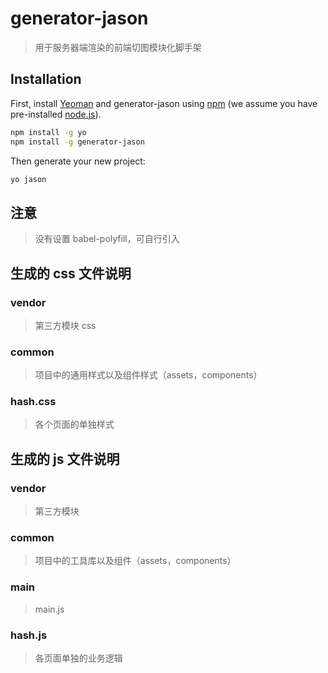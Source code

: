 # generator-jason
> 用于服务器端渲染的前端切图模块化脚手架

## Installation

First, install [Yeoman](http://yeoman.io) and generator-jason using [npm](https://www.npmjs.com/) (we assume you have pre-installed [node.js](https://nodejs.org/)).

```bash
npm install -g yo
npm install -g generator-jason
```

Then generate your new project:

```bash
yo jason
```

## 注意
> 没有设置 babel-polyfill，可自行引入

## 生成的 css 文件说明

### vendor
> 第三方模块 css

### common
> 项目中的通用样式以及组件样式（assets，components）

### hash.css
> 各个页面的单独样式

## 生成的 js 文件说明

### vendor
> 第三方模块

### common
> 项目中的工具库以及组件（assets，components）

### main
> main.js

### hash.js
> 各页面单独的业务逻辑

